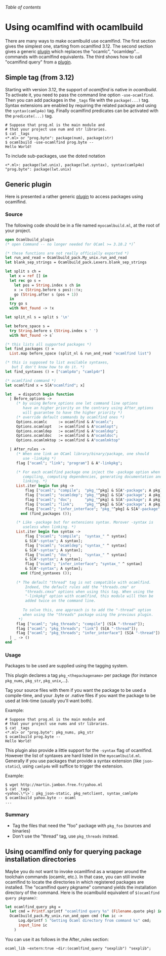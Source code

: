 <!-- ((! set title Using ocamlfind with ocamlbuild !)) ((! set learn !)) -->

*Table of contents*

# Using ocamlfind with ocamlbuild

There are many ways to make ocamlbuild use ocamlfind. The first section
gives the simplest one, starting from ocamlfind 3.12. The second section
gives a generic [plugin](Making_plugins.html) which replaces the
"ocamlc", "ocamldep"... commands with ocamlfind equivalents. The third
shows how to call "ocamlfind query" from a
[plugin](Making_plugins.html).

## Simple tag (from 3.12)
Starting with version 3.12, the support of *ocamlfind* is native in
*ocamlbuild*. To activate it, you need to pass the command line option
`-use-ocamlfind`. Then you can add packages in the `_tags` file with the
`package(...)` tag. Syntax extensions are enabled by requiring the
related package and using the `syntax(camlp4o)` tag. Finally ocamlfind
predicates can be activated with the `predicate(...)` tag.

```shell
# Suppose that prog.ml is the main module and
# that your project use num and str libraries.
$ cat _tags
<*.ml> or "prog.byte": package(num), package(str)
$ ocamlbuild -use-ocamlfind prog.byte --
Hello World!
```

To include sub-packages, use the doted notation

```
<*.ml>: package(lwt.unix), package(lwt.syntax), syntax(camlp4o)
"prog.byte": package(lwt.unix)
```

## Generic plugin
Here is presented a rather generic [plugin](Making_plugins.html)
to access packages using ocamlfind.

### Source

The following code should be in a file named `myocamlbuild.ml`, at the
root of your project.

```ocaml
open Ocamlbuild_plugin
(* open Command -- no longer needed for OCaml >= 3.10.2 *)`

(* these functions are not really officially exported *)
let run_and_read = Ocamlbuild_pack.My_unix.run_and_read
let blank_sep_strings = Ocamlbuild_pack.Lexers.blank_sep_strings

let split s ch =
  let x = ref [] in
  let rec go s =
    let pos = String.index s ch in
    x := (String.before s pos)::!x;
    go (String.after s (pos + 1))
  in
  try go s
  with Not_found -> !x

let split_nl s = split s '\n'

let before_space s =
  try String.before s (String.index s ' ')
  with Not_found -> s`

(* this lists all supported packages *)
let find_packages () =
  List.map before_space (split_nl & run_and_read "ocamlfind list")

(* this is supposed to list available syntaxes,
   but I don't know how to do it. *)
let find_syntaxes () = ["camlp4o"; "camlp4r"]

(* ocamlfind command *)
let ocamlfind x = S[A"ocamlfind"; x]

let _ = dispatch begin function
  | Before_options ->
     (* by using Before_options one let command line options
        have an higher priority on the contrary using After_options
        will guarantee to have the higher priority *)
     (* override default commands by ocamlfind ones *)
     Options.ocamlc     := ocamlfind & A"ocamlc";
     Options.ocamlopt   := ocamlfind & A"ocamlopt";
     Options.ocamldep   := ocamlfind & A"ocamldep";
     Options.ocamldoc   := ocamlfind & A"ocamldoc";
     Options.ocamlmktop := ocamlfind & A"ocamlmktop"

  | After_rules ->
     (* When one link an OCaml library/binary/package, one should
        use -linkpkg *)
     flag ["ocaml"; "link"; "program"] & A"-linkpkg";

     (* For each ocamlfind package one inject the -package option when
        compiling, computing dependencies, generating documentation and
        linking. *)
     List.iter begin fun pkg ->
         flag ["ocaml"; "compile";  "pkg_"^pkg] & S[A"-package"; A pkg];
         flag ["ocaml"; "ocamldep"; "pkg_"^pkg] & S[A"-package"; A pkg];
         flag ["ocaml"; "doc";      "pkg_"^pkg] & S[A"-package"; A pkg];
         flag ["ocaml"; "link";     "pkg_"^pkg] & S[A"-package"; A pkg];
         flag ["ocaml"; "infer_interface"; "pkg_"^pkg] & S[A"-package"; A pkg];
       end (find_packages ());

     (* Like -package but for extensions syntax. Morover -syntax is
        useless when linking. *)
     List.iter begin fun syntax ->
         flag ["ocaml"; "compile";  "syntax_" ^ syntax]
         & S[A"-syntax"; A syntax];
         flag ["ocaml"; "ocamldep"; "syntax_" ^ syntax]
         & S[A"-syntax"; A syntax];
         flag ["ocaml"; "doc";      "syntax_" ^ syntax]
         & S[A"-syntax"; A syntax];
         flag ["ocaml"; "infer_interface"; "syntax_" ^ syntax]
         & S[A"-syntax"; A syntax];
       end (find_syntaxes ());
       
     (* The default "thread" tag is not compatible with ocamlfind.
         Indeed, the default rules add the "threads.cma" or
         "threads.cmxa" options when using this tag. When using the
         "-linkpkg" option with ocamlfind, this module will then be
         added twice on the command line.
       
        To solve this, one approach is to add the "-thread" option
        when using the "threads" package using the previous plugin.
      *)
     flag ["ocaml"; "pkg_threads"; "compile"] (S[A "-thread"]);
     flag ["ocaml"; "pkg_threads"; "link"] (S[A "-thread"]);
     flag ["ocaml"; "pkg_threads"; "infer_interface"] (S[A "-thread"])
  | _ -> ()
end
```

### Usage
Packages to be used are supplied using the tagging system.

This plugin declares a tag `pkg_<thepackagename>` per package (for
instance `pkg_nums`, `pkg_str`, `pkg_unix`,...).

Tag your source files with them if you want the package to be used a
compile-time, and your .byte or .native files if you want the package to
be used at link-time (usually you'll want both).

Example:

```shell
# Suppose that prog.ml is the main module and
# that your project use nums and str libraries.
$ cat _tags
<*.ml> or "prog.byte": pkg_nums, pkg_str
$ ocamlbuild prog.byte --
Hello World!
```

This plugin also provide a little support for the `-syntax` flag of
ocamlfind. However the list of syntaxes are hard listed in the
`myocamlbuild.ml`.  Generally if you use packages that provide a syntax
extension (like `json-static`), using `camlp4o` will suffice to trigger the
extension.

Example:

```shell
$ wget http://martin.jambon.free.fr/yahoo.ml
$ cat _tags
<yahoo.\*\>`: pkg_json-static, pkg_netclient, syntax_camlp4o
$ ocamlbuild yahoo.byte -- ocaml
...
```

### Summary
- Tag the files that need the "foo" package with `pkg_foo` (sources
 and binaries)
- Don't use the "thread" tag, use `pkg_threads` instead.

## Using ocamlfind only for querying package installation directories
Maybe you do not want to invoke ocamllfind as a wrapper around the
toolchain commands (ocamlc, etc.). In that case, you can still invoke
ocamlfind to locate the directories in which registered packages are
installed. The "ocamlfind query pkgname" command yields the installation
directory of the command. Here is the ocamlbuild equivalent of
`$(ocamlfind query pkgname)`:

```ocaml
let ocamlfind_query pkg =
  let cmd = Printf.sprintf "ocamlfind query %s" (Filename.quote pkg) in
  Ocamlbuild_pack.My_unix.run_and_open cmd (fun ic ->
      Log.dprintf 5 "Getting Ocaml directory from command %s" cmd;
      input_line ic
    )
```
    
You can use it as follows in the After_rules section:

```
ocaml_lib ~extern:true ~dir:(ocamlfind_query "sexplib") "sexplib";
```
